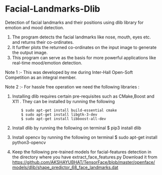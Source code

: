 # Facial-Landmarks-Dlib
Detection of facial landmarks and their positions using dlib library for emotion and mood detection.  


1) The program detects the facial landmarks like nose, mouth, eyes etc. and returns their co-ordinates. 
2) It further plots the returned co-ordinates on the input image to generate the output image. 
3) This program can serve as the basis for more powerful applications like real-time mood/emotion detection. 


Note 1 :- This was developed by me during Inter-Hall Open-Soft Competition as an integral member. 

Note 2 :- 
For hassle free operation we need the following libraries : 

1) Installing dlib requires certain pre-requisites such as CMake,Boost and X11 . They can be installed by running the following 
           
           $ sudo apt-get install build-essential cmake
           $ sudo apt-get install libgtk-3-dev
           $ sudo apt-get install libboost-all-dev 
   
2) Install dlib by running the following on terminal 
           $ pip3 install dlib 
           
3) Install opencv by running the following on terminal 
           $ sudo apt-get install python3-opencv

4) Keep the following pre-trained models for facial-features detection in the directory where you have extract_face_features.py 
   Download it from https://github.com/AKSHAYUBHAT/TensorFace/blob/master/openface/models/dlib/shape_predictor_68_face_landmarks.dat
